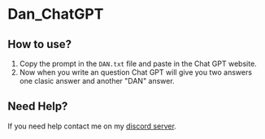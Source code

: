 # Dan_ChatGPT

## How to use?

1. Copy the prompt in the `DAN.txt` file and paste in the Chat GPT website.
2. Now when you write an question Chat GPT will give you two answers one clasic answer and another "DAN" answer.

## Need Help?
If you need help contact me on my [discord server](https://discord.gg/xgET5epJE6).
